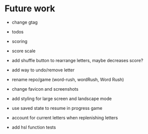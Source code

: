 # Future work

- change gtag
- todos
- scoring
- score scale
- add shuffle button to rearrange letters, maybe decreases score?
- add way to undo/remove letter
- rename repo/game (word-rush, wordRush, Word Rush)
- change favicon and screenshots
- add styling for large screen and landscape mode

- use saved state to resume in progress game
- account for current letters when replenishing letters
- add hsl function tests
